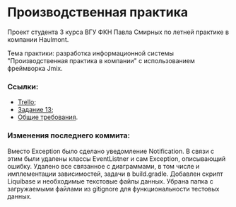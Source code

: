 # Производственная практика
Проект студента 3 курса ВГУ ФКН Павла Смирных по летней практике в компании Haulmont. 

Тема практики: разработка информационной системы "Производственная практика в компании" с использованием фреймворка Jmix.

### Ссылки:

- [Trello](https://trello.com/b/Bp0sdlfY/practice-management);
- [Задание 13](https://docs.google.com/document/d/e/2PACX-1vTpbehR300JOUVRq3p0xOO7NkupVZtZ7daSvl-0izTqz4LCvgf0aVvPmPK0wh5x4_LMYOOTAxXGxRPn/pub);
- [Общие требования](https://docs.google.com/document/d/e/2PACX-1vTUXNieOKd33ovNaEr6YI2QDZIZab3brt_hrlrHg_ohAddLYvRuJCZ-gcX-pl_qi86CoLn3lOn6Nk4N/pub).

### Изменения последнего коммита:

Вместо Exception было сделано уведомление Notification. В связи с этим были удалены классы EventListner и сам Exception, описывающий ошибку.
Удалено все связанное с диаграммами, в том числе и имплементации зависимостей, задачи в build.gradle.
Добавлен скрипт Liquibase и необходимые текстовые файлы данных.
Убрана папка с загружаемыми файлами из gitignore для функциональности тестовых данных.
